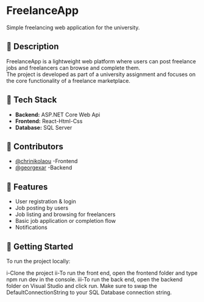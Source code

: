 # FreelanceApp

Simple freelancing web application for the university.

## 📌 Description

FreelanceApp is a lightweight web platform where users can post freelance jobs and freelancers can browse and complete them.  
The project is developed as part of a university assignment and focuses on the core functionality of a freelance marketplace.

## 🔧 Tech Stack

- **Backend:** ASP.NET Core Web Api
- **Frontend:** React-Html-Css
- **Database:** SQL Server

## 👥 Contributors

- [@chrinikolaou](https://github.com/chrinikolaou) -Frontend
- [@georgexar](https://github.com/georgexar) -Backend

## 📁 Features

- User registration & login
- Job posting by users
- Job listing and browsing for freelancers
- Basic job application or completion flow
- Notifications

## 🚀 Getting Started

To run the project locally:

i-Clone the project
ii-To run the front end, open the frontend folder and type npm run dev in the console.
iii-To run the back end, open the backend folder on Visual Studio and click run.  Make sure to swap the DefaultConnectionString to your SQL Database connection string.
